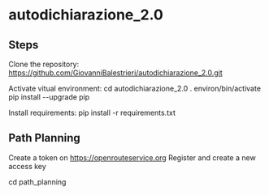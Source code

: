 # autodichiarazione_2.0

## Steps

Clone the repository:
https://github.com/GiovanniBalestrieri/autodichiarazione_2.0.git

Activate vitual environment:
cd autodichiarazione_2.0
. environ/bin/activate
pip install --upgrade pip

Install requirements:
pip install -r requirements.txt


## Path Planning

Create a token on https://openrouteservice.org
Register and create a new access key

cd path_planning
